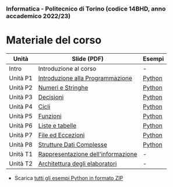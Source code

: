 ### Informatica - Politecnico di Torino (codice 14BHD, anno accademico 2022/23)
# Materiale del corso


| Unità    | Slide (PDF)                                                                   | Esempi         |
|----------|-------------------------------------------------------------------------------|----------------|
| Intro    | Introduzione al corso                                                         | -              |
| Unità P1 | [Introduzione alla Programmazione](./P1-La_Programmazione.pdf?raw=true)       | [Python](./P1) |
| Unità P2 | [Numeri e Stringhe](./P2-Numeri_e_stringhe.pdf?raw=true)                      | [Python](./P2) |
| Unità P3 | [Decisioni](./P3-Decisioni.pdf?raw=true)                                      | [Python](./P3) |
| Unità P4 | [Cicli](./P4-Cicli.pdf?raw=true)                                              | [Python](./P4) |
| Unità P5 | [Funzioni](./P5-Funzioni.pdf?raw=true)                                        | [Python](./P5) |
| Unità P6 | [Liste e tabelle](./P6-Liste_e_Tabelle.pdf?raw=true)                          | [Python](./P6) |
| Unità P7 | [File ed Eccezioni](./P7-File_e_Eccezioni.pdf?raw=true)                       | [Python](./P7) |
| Unità P8 | [Strutture Dati Complesse](./P8-Strutture_dati_complesse.pdf?raw=true)        | [Python](./P8) |
| Unità T1 | [Rappresentazione dell'informazione](./T1-Rappresentazione_dati.pdf?raw=true) | -              |
| Unità T2 | [Architettura degli elaboratori](./T2-Architettura.pdf?raw=true)              | -              |


- Scarica [tutti gli esempi Python in formato ZIP](./Esempi.zip?raw=true)
